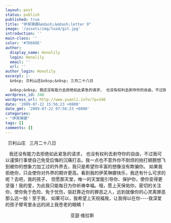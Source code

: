 ```yaml
---
layout: post
status: publish
published: true
title: "伊芙琳娜&mdash;&mdash;letter 9"
image: '/assets/img/load/git.jpg'
introduction: ''
main-class: ''
color: '#7D669E'
author:
  display_name: Honolily
  login: Honolily
  email: ''
  url: ''
author_login: Honolily
excerpt: |-
  &nbsp; 贝利山庄&nbsp;&nbsp; 三月二十八日

  &nbsp;&nbsp; 我还没有能力去拒绝如此紧急的请求， 也没有权利去剥夺你的自由，不过我可以谨慎行事使自己免受后悔的沉痛打击。我一点也不意外你不耐烦的拍打翅膀想飞到被你的想象力加工过的外界去，我只是希望你丰富的想像没有欺骗你。
wordpress_id: 348
wordpress_url: http://www.yuanli.info/?p=348
date: '2009-07-22 15:56:23 +0800'
date_gmt: '2009-07-22 07:56:23 +0800'
categories:
- "伊芙琳娜"
tags: []
comments: []
---
```

<p>&nbsp; 贝利山庄&nbsp;&nbsp; 三月二十八日</p>
<p>&nbsp;&nbsp; 我还没有能力去拒绝如此紧急的请求， 也没有权利去剥夺你的自由，不过我可以谨慎行事使自己免受后悔的沉痛打击。我一点也不意外你不耐烦的拍打翅膀想飞到被你的想象力加工过的外界去，我只是希望你丰富的想像没有欺骗你。<a id="more"></a><a id="more-348"></a>&nbsp;如果我拒绝你，只会使你对外界的期许更高。看到我的伊芙琳娜快乐，我还有什么可求的呢？去吧，我的孩子， 但愿那天堂，唯一的天堂能引导你、保护你，使你变得更坚强！我的爱，为此我只能每日为你祈祷幸福。哦，愿上天保佑你，密切的关注你，使你免于危险、免于忧伤，驱赶靠近你的罪恶之人，远到就像你的心灵离罪恶那么远一般！至于我， 如果可以，我希望上天祝福我，让我得以在你----我深爱的孩子臂弯里永远的闭上我苍老的眼睛！</p>
<p>&nbsp;&nbsp;&nbsp;&nbsp;&nbsp;&nbsp;&nbsp;&nbsp;&nbsp;&nbsp;&nbsp;&nbsp;&nbsp;&nbsp;&nbsp;&nbsp;&nbsp;&nbsp;&nbsp;&nbsp;&nbsp;&nbsp;&nbsp;&nbsp;&nbsp;&nbsp;&nbsp;&nbsp;&nbsp;&nbsp;&nbsp;&nbsp;&nbsp;&nbsp;&nbsp;&nbsp;&nbsp;&nbsp;&nbsp;&nbsp;&nbsp;&nbsp;&nbsp;&nbsp;&nbsp;&nbsp;&nbsp;&nbsp;&nbsp;&nbsp;&nbsp; 亚瑟&middot;维拉斯</p>
